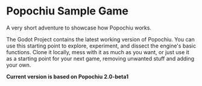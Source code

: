 # Popochiu Sample Game

A very short adventure to showcase how Popochiu works.

The Godot Project contains the latest working version of Popochiu. You can use this starting point to explore, experiment, and dissect the engine's basic functions. Clone it locally, mess with it as much as you want, or just use it as a starting point for your next game, removing unwanted stuff and adding your own.

**Current version is based on Popochiu 2.0-beta1**
